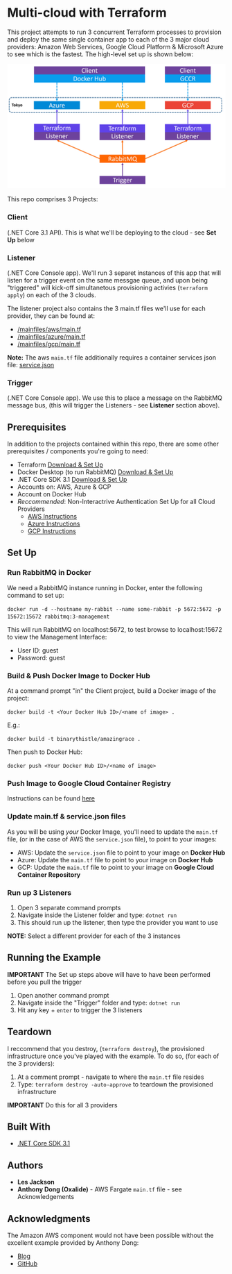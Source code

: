 # Multi-cloud with Terraform

This project attempts to run 3 concurrent Terraform processes to provision and deploy the same single container app to each of the 3 major cloud providers: Amazon Web Services, Google Cloud Platform & Microsoft Azure to see which is the fastest. The high-level set up is shown below:

![Solution Overview](/arch.jpg)

This repo comprises 3 Projects:
### Client
(.NET Core 3.1 API). This is what we'll be deploying to the cloud - see **Set Up** below

### Listener
(.NET Core Console app). We'll run 3 separet instances of this app that will listen for a trigger event on the same messgae queue, and upon being "triggered" will kick-off simultanetous provisioning activies (`terraform apply`) on each of the 3 clouds.

The listener project also contains the 3 main.tf files we'll use for each provider, they can be found at:
* [/mainfiles/aws/main.tf](https://github.com/binarythistle/Terraform-Multi-Cloud/blob/master/Listener/mainfiles/aws/main.tf)
* [/mainfiles/azure/main.tf](https://github.com/binarythistle/Terraform-Multi-Cloud/blob/master/Listener/mainfiles/azure/main.tf)
* [/mainfiles/gcp/main.tf](https://github.com/binarythistle/Terraform-Multi-Cloud/blob/master/Listener/mainfiles/gcp/main.tf)

**Note:** The aws `main.tf` file additionally requires a container services json file: [service.json](https://github.com/binarythistle/Terraform-Multi-Cloud/blob/master/Listener/mainfiles/aws/service.json)

### Trigger
(.NET Core Console app). We use this to place a message on the RabbitMQ message bus, (this will trigger the Listeners - see **Listener** section above).


## Prerequisites
In addition to the projects contained within this repo, there are some other prerequisites / components you're going to need:

* Terraform [Download & Set Up](https://www.terraform.io/downloads.html)
* Docker Desktop (to run RabbitMQ) [Download & Set Up](https://www.docker.com/products/docker-desktop)
* .NET Core SDK 3.1 [Download & Set Up](https://dotnet.microsoft.com/download)
* Accounts on: AWS, Azure & GCP
* Account on Docker Hub
* *Reccommended*: Non-Interactrive Authentication Set Up for all Cloud Providers
  * [AWS Instructions](https://www.terraform.io/docs/providers/aws/index.html)
  * [Azure Instructions](https://www.terraform.io/docs/providers/azurerm/guides/service_principal_client_secret.html)
  * [GCP Instructions](https://www.terraform.io/docs/providers/google/guides/getting_started.html)

## Set Up

### Run RabbitMQ in Docker
We need a RabbitMQ instance running in Docker, enter the following command to set up:

`docker run -d --hostname my-rabbit --name some-rabbit -p 5672:5672 -p 15672:15672 rabbitmq:3-management`

This will run RabbitMQ on localhost:5672, to test browse to localhost:15672 to view the Management Interface:
* User ID: guest
* Password: guest

### Build & Push Docker Image to Docker Hub
At a command prompt "in" the Client project, build a Docker image of the project:

`docker build -t <Your Docker Hub ID>/<name of image> .`

E.g.:

`docker build -t binarythistle/amazingrace .`

Then push to Docker Hub:

`docker push <Your Docker Hub ID>/<name of image>`

### Push Image to Google Cloud Container Registry

Instructions can be found [here](https://cloud.google.com/container-registry/docs/pushing-and-pulling)

### Update main.tf & service.json files

As you will be using *your* Docker Image, you'll need to update the `main.tf` file, (or in the case of AWS the `service.json` file), to point to your images:

* AWS: Update the `service.json` file to point to your image on **Docker Hub**
* Azure: Update the `main.tf` file to point to your image on **Docker Hub**
* GCP: Update the `main.tf` file to point to your image on **Google Cloud Container Repository**

### Run up 3 Listeners

1. Open 3 separate command prompts
2. Navigate inside the Listener folder and type: `dotnet run`
3. This should run up the listener, then type the provider you want to use

**NOTE:** Select a different provider for each of the 3 instances


## Running the Example

**IMPORTANT** The Set up steps above will have to have been performed before you pull the trigger

1. Open another command prompt
2. Navigate inside the "Trigger" folder and type: `dotnet run`
3. Hit any key + `enter` to trigger the 3 listeners 

## Teardown

I reccommend that you destroy, (`terraform destroy`), the provisioned infrastructure once you've played with the example. To do so, (for each of the 3 providers):

1. At a comment prompt - navigate to where the `main.tf` file resides
2. Type: `terraform destroy -auto-approve` to teardown the provisioned infrastructure

**IMPORTANT** Do this for all 3 providers

## Built With

* [.NET Core SDK 3.1](https://dotnet.microsoft.com/download)


## Authors

* **Les Jackson**
* **Anthony Dong (Oxalide)** - AWS Fargate `main.tf` file - see Acknowledgements

## Acknowledgments

The Amazon AWS component would not have been possible without the excellent example provided by Anthony Dong:
* [Blog](https://blog.oxalide.io/post/aws-fargate/)
* [GitHub](https://github.com/Oxalide/terraform-fargate-example)
